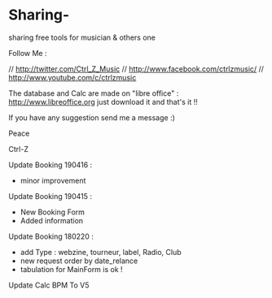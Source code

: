 # Sharing-
sharing free tools for musician & others one

Follow Me :

// http://twitter.com/Ctrl_Z_Music
// http://www.facebook.com/ctrlzmusic/
// http://www.youtube.com/c/ctrlzmusic


The database and Calc are made on "libre office" : http://www.libreoffice.org
just download it and that's it !!

If you have any suggestion send me a message :)

Peace 

Ctrl-Z

Update Booking 190416 :
* minor improvement


Update Booking 190415 :
* New Booking Form
* Added information

Update Booking 180220 : 
* add Type : webzine, tourneur, label, Radio, Club
* new request order by date_relance
* tabulation for MainForm is ok ! 
                
Update Calc BPM To V5 
